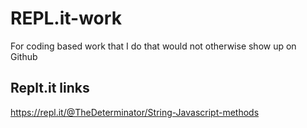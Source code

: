 # REPL.it-work
For coding based work that I do that would not otherwise show up on Github
## Replt.it links

https://repl.it/@TheDeterminator/String-Javascript-methods
